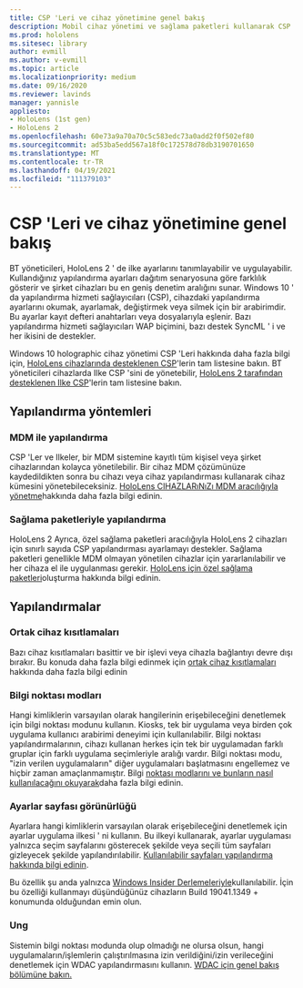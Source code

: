 ```yaml
---
title: CSP 'Leri ve cihaz yönetimine genel bakış
description: Mobil cihaz yönetimi ve sağlama paketleri kullanarak CSP 'Leri, ilkeyi ve cihaz yönetimini yapılandırmayı öğrenin.
ms.prod: hololens
ms.sitesec: library
author: evmill
ms.author: v-evmill
ms.topic: article
ms.localizationpriority: medium
ms.date: 09/16/2020
ms.reviewer: lavinds
manager: yannisle
appliesto:
- HoloLens (1st gen)
- HoloLens 2
ms.openlocfilehash: 60e73a9a70a70c5c583edc73a0add2f0f502ef80
ms.sourcegitcommit: ad53ba5edd567a18f0c172578d78db3190701650
ms.translationtype: MT
ms.contentlocale: tr-TR
ms.lasthandoff: 04/19/2021
ms.locfileid: "111379103"
---
```

# <a name="configure-csps-and-device-management-overview"></a>CSP 'Leri ve cihaz yönetimine genel bakış

BT yöneticileri, HoloLens 2 ' de ilke ayarlarını tanımlayabilir ve uygulayabilir. Kullandığınız yapılandırma ayarları dağıtım senaryosuna göre farklılık gösterir ve şirket cihazları bu en geniş denetim aralığını sunar. Windows 10 ' da yapılandırma hizmeti sağlayıcıları (CSP), cihazdaki yapılandırma ayarlarını okumak, ayarlamak, değiştirmek veya silmek için bir arabirimdir. Bu ayarlar kayıt defteri anahtarları veya dosyalarıyla eşlenir. Bazı yapılandırma hizmeti sağlayıcıları WAP biçimini, bazı destek SyncML ' i ve her ikisini de destekler.

Windows 10 holographic cihaz yönetimi CSP 'Leri hakkında daha fazla bilgi için, [HoloLens cihazlarında desteklenen CSP](https://docs.microsoft.com/windows/client-management/mdm/configuration-service-provider-reference#hololens)'lerin tam listesine bakın.
BT yöneticileri cihazlarda Ilke CSP 'sini de yönetebilir, [HoloLens 2 tarafından desteklenen Ilke CSP](https://docs.microsoft.com/windows/client-management/mdm/policy-csps-supported-by-hololens2)'lerin tam listesine bakın.

## <a name="configuration-methods"></a>Yapılandırma yöntemleri

### <a name="configure-with-mdm"></a>MDM ile yapılandırma

CSP 'Ler ve Ilkeler, bir MDM sistemine kayıtlı tüm kişisel veya şirket cihazlarından kolayca yönetilebilir. Bir cihaz MDM çözümünüze kaydedildikten sonra bu cihazı veya cihaz yapılandırması kullanarak cihaz kümesini yönetebileceksiniz. [HoloLens CIHAZLARıNıZı MDM aracılığıyla yönetme](hololens-mdm-configure.md)hakkında daha fazla bilgi edinin.

### <a name="configure-with-provisioning-packages"></a>Sağlama paketleriyle yapılandırma

HoloLens 2 Ayrıca, özel sağlama paketleri aracılığıyla HoloLens 2 cihazları için sınırlı sayıda CSP yapılandırması ayarlamayı destekler. Sağlama paketleri genellikle MDM olmayan yönetilen cihazlar için yararlanılabilir ve her cihaza el ile uygulanması gerekir. [HoloLens için özel sağlama paketleri](https://docs.microsoft.com/hololens/hololens-provisioning)oluşturma hakkında bilgi edinin.

## <a name="configurations"></a>Yapılandırmalar

### <a name="common-device-restrictions"></a>Ortak cihaz kısıtlamaları

Bazı cihaz kısıtlamaları basittir ve bir işlevi veya cihazla bağlantıyı devre dışı bırakır. Bu konuda daha fazla bilgi edinmek için [ortak cihaz kısıtlamaları](hololens-common-device-restrictions.md) hakkında daha fazla bilgi edinin

### <a name="kiosk-modes"></a>Bilgi noktası modları

Hangi kimliklerin varsayılan olarak hangilerinin erişebileceğini denetlemek için bilgi noktası modunu kullanın. Kiosks, tek bir uygulama veya birden çok uygulama kullanıcı arabirimi deneyimi için kullanılabilir. Bilgi noktası yapılandırmalarının, cihazı kullanan herkes için tek bir uygulamadan farklı gruplar için farklı uygulama seçimleriyle aralığı vardır. Bilgi noktası modu, "izin verilen uygulamaların" diğer uygulamaları başlatmasını engellemez ve hiçbir zaman amaçlanmamıştır. Bilgi [noktası modlarını ve bunların nasıl kullanılacağını okuyarak](hololens-kiosk.md)daha fazla bilgi edinin.

### <a name="settings-page-visibility"></a>Ayarlar sayfası görünürlüğü

Ayarlara hangi kimliklerin varsayılan olarak erişebileceğini denetlemek için ayarlar uygulama ilkesi ' ni kullanın. Bu ilkeyi kullanarak, ayarlar uygulaması yalnızca seçim sayfalarını gösterecek şekilde veya seçili tüm sayfaları gizleyecek şekilde yapılandırılabilir. [Kullanılabilir sayfaları yapılandırma hakkında bilgi edinin](settings-uri-list.md).

Bu özellik şu anda yalnızca [Windows Insider Derlemeleriyle](hololens-insider.md)kullanılabilir. İçin bu özelliği kullanmayı düşündüğünüz cihazların Build 19041.1349 + konumunda olduğundan emin olun.

### <a name="wdac"></a>Ung

Sistemin bilgi noktası modunda olup olmadığı ne olursa olsun, hangi uygulamaların/işlemlerin çalıştırılmasına izin verildiğini/izin verileceğini denetlemek için WDAC yapılandırmasını kullanın.
[WDAC için genel bakış bölümüne bakın.](windows-defender-application-control-wdac.md)
